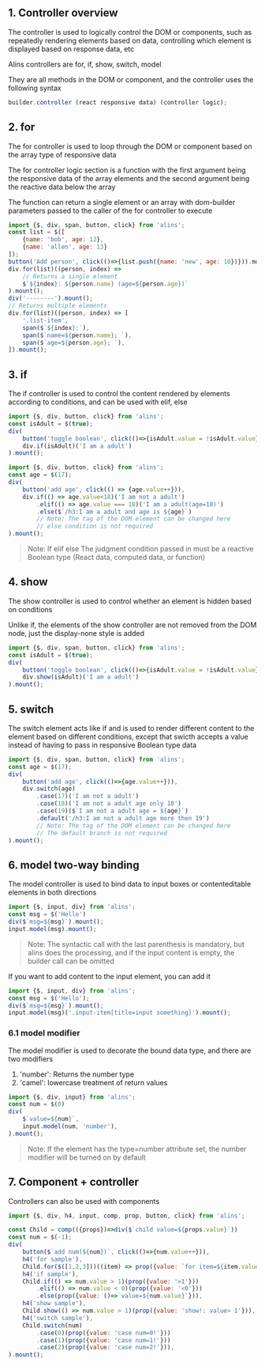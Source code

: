 <!--
 * @Author: chenzhongsheng
 * @Date: 2022-11-05 10:51:23
 * @Description: Coding something
 * @LastEditors: chenzhongsheng
 * @LastEditTime: 2022-11-12 17:20:15
-->

## 1. Controller overview

The controller is used to logically control the DOM or components, such as repeatedly rendering elements based on data, controlling which element is displayed based on response data, etc

Alins controllers are for, if, show, switch, model

They are all methods in the DOM or component, and the controller uses the following syntax

```ts
builder.controller (react responsive data) (controller logic);
```

## 2. for

The for controller is used to loop through the DOM or component based on the array type of responsive data

The for controller logic section is a function with the first argument being the responsive data of the array elements and the second argument being the reactive data below the array

The function can return a single element or an array with dom-builder parameters passed to the caller of the for controller to execute

<code-runner title="DOM node for example"/>

```js
import {$, div, span, button, click} from 'alins';
const list = $([
    {name: 'bob', age: 12},
    {name: 'allen', age: 13}
]);
button('Add person', click(()=>{list.push({name: 'new', age: 10})})).mount();
div.for(list)((person, index) => 
    // Returns a single element
    $`${index}: ${person.name} (age=${person.age})`
).mount();
div('--------').mount();
// Returns multiple elements
div.for(list)((person, index) => [
    '.list-item',
    span($`${index}:`),
    span($`name=${person.name}; `),
    span($`age=${person.age}; `),
]).mount();
```

## 3. if

The if controller is used to control the content rendered by elements according to conditions, and can be used with elif, else

<code-runner title="Use with Boolean single if"/>

```js
import {$, div, button, click} from 'alins';
const isAdult = $(true);
div(
    button('toggle boolean', click(()=>{isAdult.value = !isAdult.value})),
    div.if(isAdult)('I am a adult')
).mount();
```

<code-runner title="Use with other types to combine EIF and else"/>

```js
import {$, div, button, click} from 'alins';
const age = $(17);
div(
    button('add age', click(() => {age.value++})),
    div.if(() => age.value<18)('I am not a adult')
        .elif(() => age.value === 18)('I am a adult(age=18)')
        .else($`/h3:I am a adult and age is ${age}`)
        // Note: The tag of the DOM element can be changed here
        // else condition is not required
).mount();
```

> Note: If elif else The judgment condition passed in must be a reactive Boolean type (React data, computed data, or function)

## 4. show

The show controller is used to control whether an element is hidden based on conditions

Unlike if, the elements of the show controller are not removed from the DOM node, just the display-none style is added

<code-runner title="shou controller example"/>

```js
import {$, div, span, button, click} from 'alins';
const isAdult = $(true);
div(
    button('toggle boolean', click(()=>{isAdult.value = !isAdult.value})),
    div.show(isAdult)('I am a adult')
).mount();
```

## 5. switch

The switch element acts like if and is used to render different content to the element based on different conditions, except that swicth accepts a value instead of having to pass in responsive Boolean type data

<code-runner title="switch"/>

```js
import {$, div, span, button, click} from 'alins';
const age = $(17);
div(
    button('add age', click(()=>{age.value++})),
    div.switch(age)
        .case(17)('I am not a adult')
        .case(18)('I am not a adult age only 18')
        .case(19)($`I am not a adult age = ${age}`)
        .default('/h3:I am not a adult age more then 19')
        // Note: The tag of the DOM element can be changed here
        // The default branch is not required
).mount();
```

## 6. model two-way binding

The model controller is used to bind data to input boxes or contenteditable elements in both directions

<code-runner title='number modifier example'/>

```js
import {$, input, div} from 'alins';
const msg = $('Hello')
div($`msg=${msg}`).mount();
input.model(msg).mount(); 
```

> Note: The syntactic call with the last parenthesis is mandatory, but alins does the processing, and if the input content is empty, the builder call can be omitted

If you want to add content to the input element, you can add it

<code-runner title='number modifier example'/>

```js
import {$, input, div} from 'alins';
const msg = $('Hello');
div($`msg=${msg}`).mount();
input.model(msg)('.input-item[title=input something]').mount();
```

### 6.1 model modifier

The model modifier is used to decorate the bound data type, and there are two modifiers

1. 'number': Returns the number type
2. 'camel': lowercase treatment of return values

<code-runner title='number modifier example'/>

```js
import {$, div, input} from 'alins';
const num = $(0)
div(
    $`value=${num}`,
    input.model(num, 'number'), 
).mount();
```

> Note: If the element has the type=number attribute set, the number modifier will be turned on by default

## 7. Component + controller

Controllers can also be used with components

<code-runner title='component + controller'/>

```js
import {$, div, h4, input, comp, prop, button, click} from 'alins';

const Child = comp(({props})=>div($`child value=${props.value}`))
const num = $(-1);
div(
    button($`add num(${num})`, click(()=>{num.value++})),
    h4('for sample'),
    Child.for($([1,2,3]))((item) => prop({value: `for item=${item.value}`})),
    h4('if sample'),
    Child.if(() => num.value > 1)(prop({value: '>1'}))
        .elif(() => num.value < 0)(prop({value: '<0'}))
        .else(prop({value: ()=>`value=${num.value}`})),
    h4('show sample'),
    Child.show(() => num.value > 1)(prop({value: 'show!: value> 1'})),
    h4('switch sample'),
    Child.switch(num)
        .case(0)(prop({value: 'case num=0!'}))
        .case(1)(prop({value: 'case num=1!'}))
        .case(2)(prop({value: 'case num=2!'})),
).mount();
```